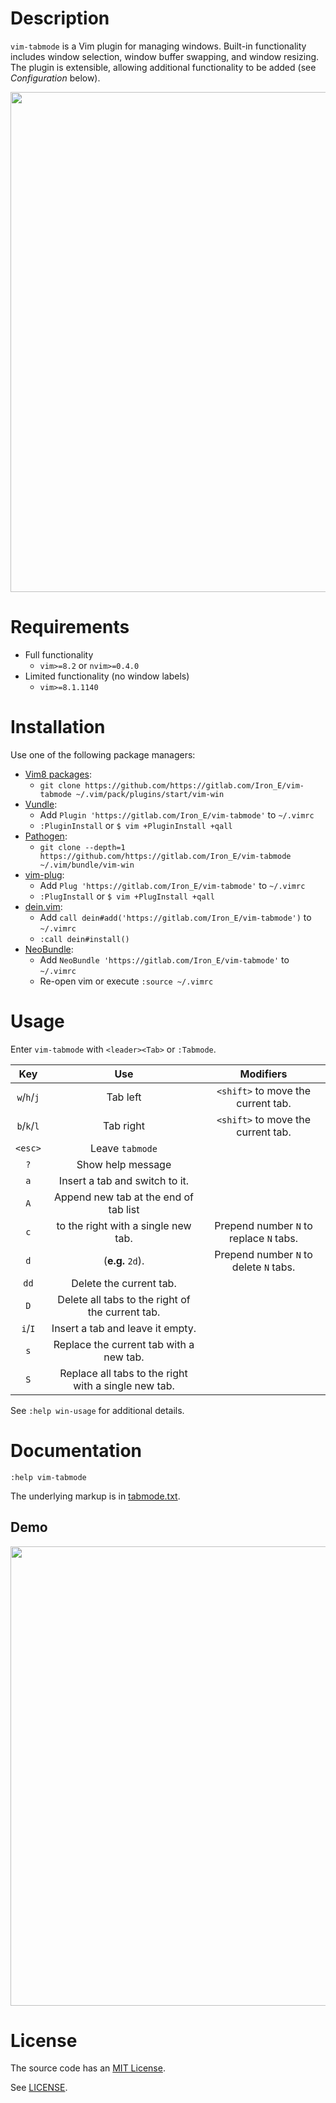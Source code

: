 # Description

`vim-tabmode` is a Vim plugin for managing windows. Built-in functionality includes window selection, window buffer swapping, and window resizing. The plugin is extensible, allowing additional functionality to be added (see *Configuration* below).

<img src="screenshot.png?raw=true" width="800"/>

# Requirements

* Full functionality
	* `vim>=8.2` or `nvim>=0.4.0`
* Limited functionality (no window labels)
	* `vim>=8.1.1140`

# Installation

Use one of the following package managers:

* [Vim8 packages][vim8pack]:
	* `git clone https://github.com/https://gitlab.com/Iron_E/vim-tabmode ~/.vim/pack/plugins/start/vim-win`
* [Vundle][vundle]:
	* Add `Plugin 'https://gitlab.com/Iron_E/vim-tabmode'` to `~/.vimrc`
	* `:PluginInstall` or `$ vim +PluginInstall +qall`
* [Pathogen][pathogen]:
	* `git clone --depth=1 https://github.com/https://gitlab.com/Iron_E/vim-tabmode ~/.vim/bundle/vim-win`
* [vim-plug][vimplug]:
	* Add `Plug 'https://gitlab.com/Iron_E/vim-tabmode'` to `~/.vimrc`
	* `:PlugInstall` or `$ vim +PlugInstall +qall`
* [dein.vim][dein]:
	* Add `call dein#add('https://gitlab.com/Iron_E/vim-tabmode')` to `~/.vimrc`
	* `:call dein#install()`
* [NeoBundle][neobundle]:
	* Add `NeoBundle 'https://gitlab.com/Iron_E/vim-tabmode'` to `~/.vimrc`
	* Re-open vim or execute `:source ~/.vimrc`

# Usage

Enter `vim-tabmode` with `<leader><Tab>` or `:Tabmode`.

| Key         | Use                                                  | Modifiers                               |
|:-----------:|:----------------------------------------------------:|:---------------------------------------:|
| `w`/`h`/`j` | Tab left                                             | `<shift>` to move the current tab.      |
| `b`/`k`/`l` | Tab right                                            | `<shift>` to move the current tab.      |
| `<esc>`     | Leave `tabmode`                                      |                                         |
| `?`         | Show help message                                    |                                         |
| `a`         | Insert a tab and switch to it.                       |                                         |
| `A`         | Append new tab at the end of tab list                |                                         |
| `c`         | to the right with a single new tab.                  | Prepend number `N` to replace `N` tabs. |
| `d`         | (__e.g.__ `2d`).                                     | Prepend number `N` to delete `N` tabs.  |
| `dd`        | Delete the current tab.                              |                                         |
| `D`         | Delete all tabs to the right of the current tab.     |                                         |
| `i`/`I`     | Insert a tab and leave it empty.                     |                                         |
| `s`         | Replace the current tab with a new tab.              |                                         |
| `S`         | Replace all tabs to the right with a single new tab. |                                         |

See `:help win-usage` for additional details.

# Documentation

```vim
:help vim-tabmode
```

The underlying markup is in [tabmode.txt](doc/win.txt).

## Demo

<img src="screencast.gif?raw=true" width="735"/>

# License

The source code has an [MIT License](https://en.wikipedia.org/wiki/MIT_License).

See [LICENSE](LICENSE).

[dein]: https://github.com/Shougo/dein.vim
[neobundle]: https://github.com/Shougo/neobundle.vim
[pathogen]: https://github.com/tpope/vim-pathogen
[vim8pack]: http://vimhelp.appspot.com/repeat.txt.html#packages
[vimplug]: https://github.com/junegunn/vim-plug
[vundle]: https://github.com/gmarik/vundle
